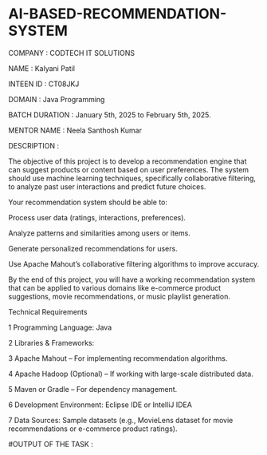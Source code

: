 # AI-BASED-RECOMMENDATION-SYSTEM

COMPANY : CODTECH IT SOLUTIONS

NAME : Kalyani Patil

INTEEN ID : CT08JKJ

DOMAIN : Java Programming

BATCH DURATION : January 5th, 2025 to February 5th, 2025.

MENTOR NAME : Neela Santhosh Kumar

DESCRIPTION :

The objective of this project is to develop a recommendation engine that can suggest products or content based on user preferences. The system should use machine learning techniques, specifically collaborative filtering, to analyze past user interactions and predict future choices.

Your recommendation system should be able to:
 
 Process user data (ratings, interactions, preferences).

 Analyze patterns and similarities among users or items.

 Generate personalized recommendations for users.

 Use Apache Mahout’s collaborative filtering algorithms to improve accuracy.

By the end of this project, you will have a working recommendation system that can be applied to various domains like e-commerce product suggestions, movie recommendations, or music playlist generation.

Technical Requirements

1 Programming Language: Java

2 Libraries & Frameworks:

3 Apache Mahout – For implementing recommendation algorithms.

4 Apache Hadoop (Optional) – If working with large-scale distributed data.

5 Maven or Gradle – For dependency management.

6 Development Environment: Eclipse IDE or IntelliJ IDEA

7 Data Sources: Sample datasets (e.g., MovieLens dataset for movie recommendations or e-commerce product ratings).

#OUTPUT OF THE TASK :

<!-- Uploading "2025-02-05 (1).png"... -->
